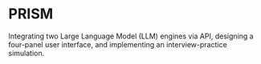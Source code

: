 # PRISM
Integrating two Large Language Model (LLM) engines via API, designing a four-panel user interface, and implementing an interview-practice simulation.
